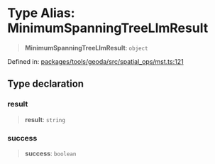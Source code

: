 # Type Alias: MinimumSpanningTreeLlmResult

> **MinimumSpanningTreeLlmResult**: `object`

Defined in: [packages/tools/geoda/src/spatial\_ops/mst.ts:121](https://github.com/GeoDaCenter/openassistant/blob/28e38a23cf528ccfe10391135d12fba8d3e385da/packages/tools/geoda/src/spatial_ops/mst.ts#L121)

## Type declaration

### result

> **result**: `string`

### success

> **success**: `boolean`
